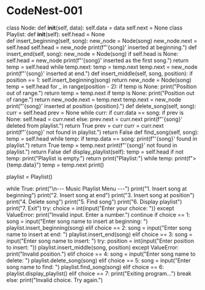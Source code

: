 # CodeNest-001
class Node:
    def __init__(self, data):
        self.data = data
        self.next = None
class Playlist:
    def __init__(self):
        self.head = None   
    def insert_beginning(self, song):
        new_node = Node(song)
        new_node.next = self.head
        self.head = new_node
        print(f"'{song}' inserted at beginning.")
    def insert_end(self, song):
        new_node = Node(song)
        if self.head is None:
            self.head = new_node
            print(f"'{song}' inserted as the first song.")
            return
        temp = self.head
        while temp.next:
            temp = temp.next
        temp.next = new_node
        print(f"'{song}' inserted at end.")
    def insert_middle(self, song, position):
        if position == 1:
            self.insert_beginning(song)
            return
        new_node = Node(song)
        temp = self.head
        for _ in range(position - 2):
            if temp is None:
                print("Position out of range.")
                return
            temp = temp.next
        if temp is None:
            print("Position out of range.")
            return
        new_node.next = temp.next
        temp.next = new_node
        print("'{song}' inserted at position {position}.")
    def delete_song(self, song):
        curr = self.head
        prev = None
  while curr:
            if curr.data == song:
                if prev is None:
                    self.head = curr.next
                else:
                    prev.next = curr.next
                print(f"'{song}' deleted from playlist.")
                return True
            prev = curr
            curr = curr.next
        print(f"'{song}' not found in playlist.")
        return False
    def find_song(self, song):
        temp = self.head
        while temp:
            if temp.data == song:
                print(f"'{song}' found in playlist.")
                return True
            temp = temp.next
        print(f"'{song}' not found in playlist.")
        return False
    def display_playlist(self):
        temp = self.head
        if not temp:
            print("Playlist is empty.")
            return
        print("Playlist:")
        while temp:
            print(f">{temp.data}")
            temp = temp.next
        print()

playlist = Playlist()

while True:
    print("\n--- Music Playlist Menu ---")
    print("1. Insert song at beginning")
    print("2. Insert song at end")
    print("3. Insert song at position")
    print("4. Delete song")
    print("5. Find song")
    print("6. Display playlist")
    print("7. Exit")
    try:
        choice = int(input("Enter your choice: "))
    except ValueError:
        print("Invalid input. Enter a number.")
        continue
    if choice == 1:
        song = input("Enter song name to insert at beginning: ")
        playlist.insert_beginning(song)
    elif choice == 2:
        song = input("Enter song name to insert at end: ")
        playlist.insert_end(song)
    elif choice == 3:
        song = input("Enter song name to insert: ")
        try:
            position = int(input("Enter position to insert: "))
            playlist.insert_middle(song, position)
        except ValueError:
            print("Invalid position.")
    elif choice == 4:
        song = input("Enter song name to delete: ")
        playlist.delete_song(song)
    elif choice == 5:
        song = input("Enter song name to find: ")
        playlist.find_song(song)
    elif choice == 6:
        playlist.display_playlist()
    elif choice == 7:
        print("Exiting program...")
        break
    else:
        print("Invalid choice. Try again.")

